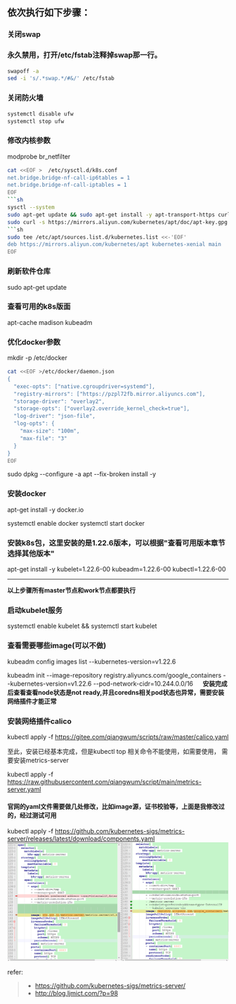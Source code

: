   ## 依次执行如下步骤：
  ### 关闭swap
  
  ### 永久禁用，打开/etc/fstab注释掉swap那一行。
  ```sh
  swapoff -a
  sed -i 's/.*swap.*/#&/' /etc/fstab
  ```
  ### 关闭防火墙
  ```sh
  systemctl disable ufw
  systemctl stop ufw
  ```
  ### 修改内核参数
  modprobe br_netfilter
```sh
cat <<EOF >  /etc/sysctl.d/k8s.conf
net.bridge.bridge-nf-call-ip6tables = 1
net.bridge.bridge-nf-call-iptables = 1
EOF
```sh
sysctl --system
sudo apt-get update && sudo apt-get install -y apt-transport-https curl
sudo curl -s https://mirrors.aliyun.com/kubernetes/apt/doc/apt-key.gpg | sudo apt-key add -
```sh
sudo tee /etc/apt/sources.list.d/kubernetes.list <<-'EOF'
deb https://mirrors.aliyun.com/kubernetes/apt kubernetes-xenial main
EOF
```
  ### 刷新软件仓库
  sudo apt-get update
  ### 查看可用的k8s版面
  apt-cache madison kubeadm
  ### 优化docker参数
  mkdir -p /etc/docker
```sh
cat <<EOF >/etc/docker/daemon.json
{
  "exec-opts": ["native.cgroupdriver=systemd"],
  "registry-mirrors": ["https://pzpl72fb.mirror.aliyuncs.com"],
  "storage-driver": "overlay2",
  "storage-opts": ["overlay2.override_kernel_check=true"],
  "log-driver": "json-file",
  "log-opts": {
    "max-size": "100m",
    "max-file": "3"
  }
}
EOF
```
  sudo dpkg --configure -a
  apt --fix-broken install -y 
  ### 安装docker
  apt-get install -y docker.io

  systemctl enable docker 
  systemctl start docker
  ### 安装k8s包，这里安装的是1.22.6版本，可以根据"查看可用版本章节选择其他版本"
  apt-get install -y kubelet=1.22.6-00 kubeadm=1.22.6-00 kubectl=1.22.6-00   
  
- - -
  
__以上步骤所有master节点和work节点都要执行__
  
  ### 启动kubelet服务
  systemctl enable kubelet && systemctl start kubelet
  ### 查看需要哪些image(可以不做)
  kubeadm config images list --kubernetes-version=v1.22.6   

  kubeadm init  --image-repository registry.aliyuncs.com/google_containers --kubernetes-version=v1.22.6   --pod-network-cidr=10.244.0.0/16
　
  __安装完成后查看查看node状态是not ready,并且coredns相关pod状态也异常，需要安装网络插件才能正常__
  ### 安装网络插件calico
  kubectl apply -f https://gitee.com/qiangwum/scripts/raw/master/calico.yaml
  
  
  
  至此，安装已经基本完成，但是kubectl top 相关命令不能使用，如需要使用，
  需要安装metrics-server
  
  kubectl apply -f https://raw.githubusercontent.com/qiangwum/script/main/metrics-server.yaml
  
  
  #### 官网的yaml文件需要做几处修改，比如image源，证书校验等，上面是我修改过的，经过测试可用
  kubectl apply -f https://github.com/kubernetes-sigs/metrics-server/releases/latest/download/components.yaml
  ![yaml差异](https://github.com/qiangwum/PicGo_img/blob/master/Snipaste_2022-02-16_15-43-20.png?raw=true)
  
  
  
  refer:
  > * https://github.com/kubernetes-sigs/metrics-server/
  > * http://blog.ljmict.com/?p=98
  
